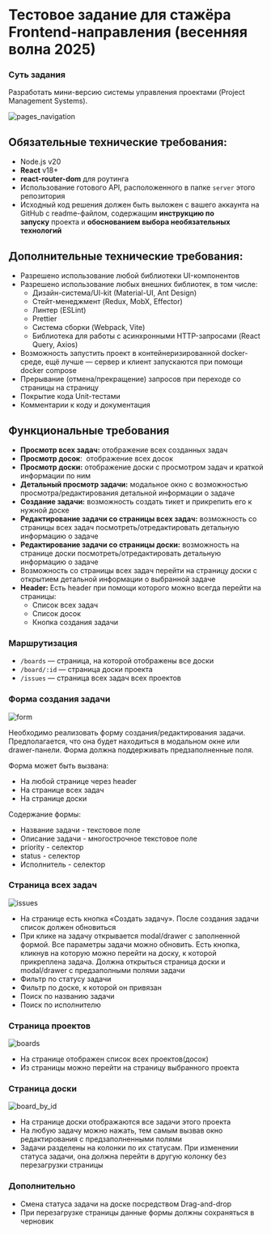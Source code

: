 # Тестовое задание для стажёра Frontend-направления (весенняя волна 2025)
### Суть задания
Разработать мини-версию системы управления проектами (Project Management Systems). 

![pages_navigation](https://github.com/user-attachments/assets/dca13ee8-041a-41e1-80be-bb31418b2fcd)

## Обязательные технические требования:

- Node.js v20
- **React** v18+ 
- **react-router-dom** для роутинга
- Использование готового API, расположенного в папке `server` этого репозитория
- Исходный код решения должен быть выложен с вашего аккаунта на GitHub с readme-файлом, содержащим **инструкцию по запуску** проекта и **обоснованием выбора необязательных технологий**

## Дополнительные технические требования:
- Разрешено использование любой библиотеки UI-компонентов
- Разрешено использование любых внешних библиотек, в том числе:
    - Дизайн-система/UI-kit (Material-UI, Ant Design)
    - Стейт-менеджмент (Redux, MobX, Effector)
    - Линтер (ESLint)
    - Prettier
    - Система сборки (Webpack, Vite)
    - Библиотека для работы с асинхронными HTTP-запросами (React Query, Axios)
- Возможность запустить проект в контейнеризированной docker-среде, ещё лучше — сервер и клиент запускаются при помощи docker compose
- Прерывание (отмена/прекращение) запросов при переходе со страницы на страницу
- Покрытие кода Unit-тестами
- Комментарии к коду и документация

## Функциональные требования

- **Просмотр всех задач:** отображение всех созданных задач
- **Просмотр досок**:  отображение всех досок
- **Просмотр доски:** отображение доски с просмотром задач и краткой информации по ним
- **Детальный просмотр задачи:** модальное окно с возможностью просмотра/редактирования детальной информации о задаче
-  **Создание задачи:** возможность  создать тикет и прикрепить его к нужной доске
-  **Редактирование задачи со страницы всех задач:** возможность со страницы всех задач посмотреть/отредактировать детальную информацию о задаче
-  **Редактирование задачи со страницы доски:** возможность на странице доски посмотреть/отредактировать детальную информацию о задаче
-  Возможность со страницы всех задач перейти на страницу доски с открытием детальной информации о выбранной задаче
- **Header:** Есть header при помощи которого можно всегда перейти на страницы:
	- Список всех задач
	- Список досок
	- Кнопка создания задачи
### Маршрутизация
- `/boards` — страница, на которой отображены все доски
- `/board/:id` — страница доски проекта
- `/issues` — страница всех задач всех проектов
### Форма создания задачи

![form](https://github.com/user-attachments/assets/0c8fb8b0-b8e8-46c2-b3d8-7300136d7d52)

Необходимо реализовать форму создания/редактирования задачи. Предполагается, что она будет находиться в модальном окне или drawer-панели.
Форма должна поддерживать предзаполненные поля.

Форма может быть вызвана:
+ На любой странице через header
+ На странице всех задач
+ На странице доски

Содержание формы:
+ Название задачи - текстовое поле
+ Описание задачи - многострочное текстовое поле
+ priority - селектор
+ status - селектор
+ Исполнитель - селектор
### Страница всех задач
![issues](https://github.com/user-attachments/assets/986e8c8c-c0f7-4309-b16e-6f7f39a467c8)
 - На странице есть кнопка «Создать задачу». После создания задачи список должен обновиться
 - При клике на задачу открывается modal/drawer с заполненной формой. Все параметры задачи можно обновить. Есть кнопка, кликнув на которую можно перейти на доску, к которой прикреплена задача. Должна открыться страница доски и modal/drawer с предзаполными полями задачи 
 - Фильтр по статусу задачи
 - Фильтр по доске, к которой он привязан
 - Поиск по названию задачи
 - Поиск по исполнителю
### Страница проектов
![boards](https://github.com/user-attachments/assets/670dec07-2e0e-4684-8bb9-36bc80c8d7d1)
+ На странице отображен список всех проектов(досок)
+ Из страницы можно перейти на страницу выбранного проекта
### Страница доски
![board_by_id](https://github.com/user-attachments/assets/6f8ac749-5158-499f-baf1-63d992b6b35a)
+ На странице доски отображаются все задачи этого проекта
+ На любую задачу можно нажать, тем самым вызвав окно редактирования с предзаполненными полями
+ Задачи разделены на колонки по их статусам. При изменении статуса задачи, она должна перейти в другую колонку без перезагрузки страницы 

### Дополнительно
+ Смена статуса задачи на доске посредством Drag-and-drop
+ При перезагрузке страницы данные формы должны сохраняться в черновик















